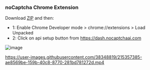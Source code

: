 ### noCaptcha Chrome Extension

Download [ZIP](https://github.com/noCaptchaAi/noCaptcha_extension/archive/refs/heads/main.zip) and then:

- 1: Enable Chrome Developer mode > chrome://extensions > Load Unpacked
- 2: Click on api setup button from https://dash.nocaptchaai.com

![image](https://user-images.githubusercontent.com/38348819/215357343-dcae25cf-65c9-4215-863e-5f2a9fbe6bd5.png)

https://user-images.githubusercontent.com/38348819/215357385-ae8569be-159b-40c8-8770-281bd781272d.mp4

